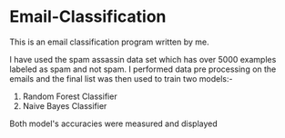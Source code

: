 # Email-Classification


This is an email classification program written by me. 

I have used the spam assassin data set which has over 5000 examples labeled as spam and not spam. I performed data pre processing on the emails and the final list was then used to train two models:-

1) Random Forest Classifier
2) Naive Bayes Classifier

Both model's accuracies were measured and displayed

